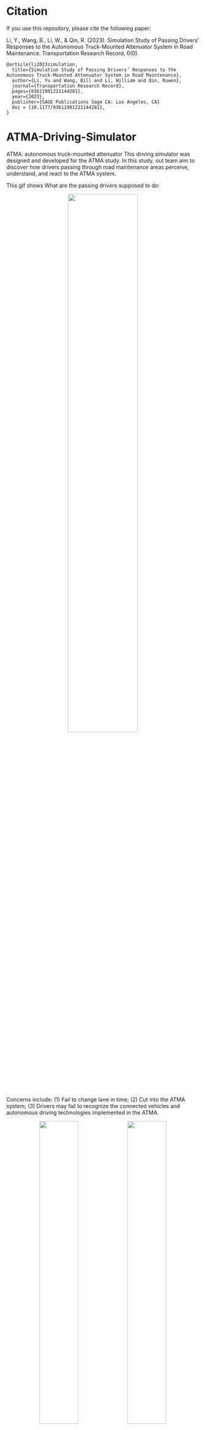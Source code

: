 # Citation
If you use this repository, please cite the following paper:

Li, Y., Wang, B., Li, W., & Qin, R. (2023). Simulation Study of Passing Drivers’ Responses to the Autonomous Truck-Mounted Attenuator System in Road Maintenance. Transportation Research Record, 0(0).

~~~~  
@article{li2023simulation,
  title={Simulation Study of Passing Drivers’ Responses to the Autonomous Truck-Mounted Attenuator System in Road Maintenance},
  author={Li, Yu and Wang, Bill and Li, William and Qin, Ruwen},
  journal={Transportation Research Record},
  pages={03611981221144281},
  year={2023},
  publisher={SAGE Publications Sage CA: Los Angeles, CA}
  doi = {10.1177/03611981221144281},
}
~~~~

# ATMA-Driving-Simulator
ATMA: autonomous truck-mounted attenuator
This driving simulator was designed and developed for the ATMA study. In this study, out team aim to discover how drivers passing through road maintenance areas perceive, understand, and react to the ATMA system.

This gif shows What are the passing drivers supposed to do:
<p align="center">
  <img src="https://github.com/yuli1102/ATMA-Driving-Simulator/blob/main/expection-edit.gif" width="60%" />
</p>

Concerns include:
(1) Fail to change lane in time; (2) Cut into the ATMA system; (3) Drivers may fail to recognize the connected vehicles and autonomous driving technologies implemented in the ATMA.
<p align="center">
  <img src="https://github.com/yuli1102/ATMA-Driving-Simulator/blob/main/fail%20change%20lane-edit.gif" width="45%" />
  <img src="https://github.com/yuli1102/ATMA-Driving-Simulator/blob/main/cut-in-edit.gif" width="45%" /> 
</p>



## driving sc

(1) Driving data collected from the driving simulation. 

"Raw Data"-> participant xx -> "experiment 1" is the low traffic volume data, "experiment 2" is collected in high traffic volume. 

(2) Gaze data collected from Tobii eye tracking.

"Raw Data"-> participant xx -> "Eye_tracker_Data_Px_xxxx.xlsx". 

(3) Code of data processing can be found in "Data Process" folder.  

(4) The processed and combined data can be found in release. Name is "Driving_Simulation_Experiment_Data_All_0723.csv". 

(5) A demo of designed driving simulation. Download "Demo.zip" in release, click "HighwayI90.exe" to start the simulator.

This demo is only support keyboard. Some function keys are listed following:
w --> accelerator;
s --> brake;
a,d --> wheel;
q,e -->left/right indicator;
B --> change to backing mode;

More videos and details can be found in my website:https://sites.google.com/view/yuli1102/projects/driving-simulation/atma-driving-simulation-study

Contact me if you need the source code for the simulation.

